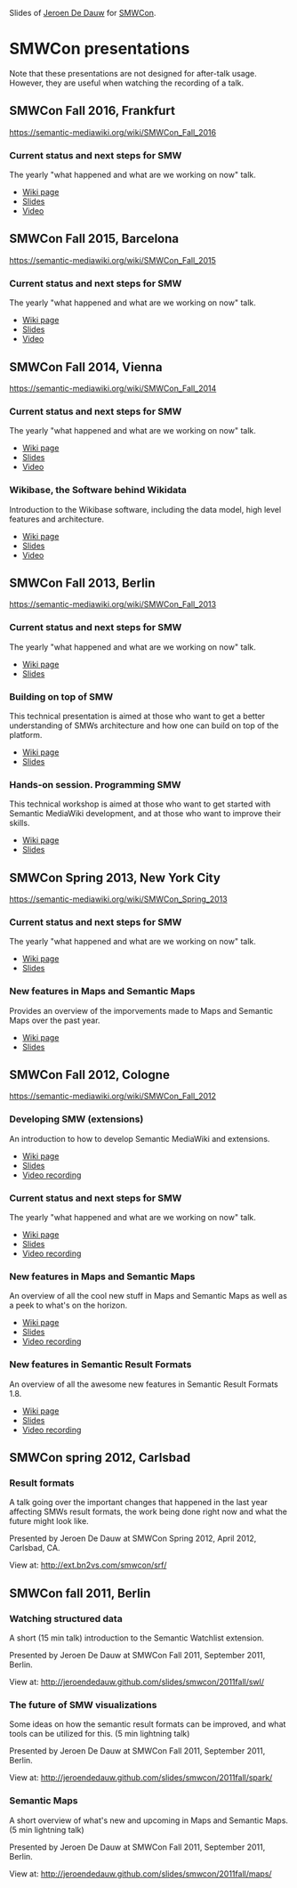 Slides of [Jeroen De Dauw](https://www.entropywins.wtf/)
for [SMWCon](https://semantic-mediawiki.org/wiki/SMWCon).


# SMWCon presentations

Note that these presentations are not designed for after-talk usage.
However, they are useful when watching the recording of a talk.

## SMWCon Fall 2016, Frankfurt

https://semantic-mediawiki.org/wiki/SMWCon_Fall_2016

### Current status and next steps for SMW

The yearly "what happened and what are we working on now" talk.

* [Wiki page](https://www.semantic-mediawiki.org/wiki/SMWCon_Fall_2016/Current_Status_and_Next_Steps_for_Semantic_MediaWiki)
* [Slides](http://jeroendedauw.github.io/slides/smwcon/2016fall/yearly/)
* [Video](https://www.youtube.com/watch?v=ElADzcPLUdk&list=PLw2YgbWET_phmswFqdtSMF689lI3f8jh4)

## SMWCon Fall 2015, Barcelona

https://semantic-mediawiki.org/wiki/SMWCon_Fall_2015

### Current status and next steps for SMW

The yearly "what happened and what are we working on now" talk.

* [Wiki page](https://www.semantic-mediawiki.org/wiki/SMWCon_Fall_2015/Current_Status_and_Next_Steps_for_Semantic_MediaWiki)
* [Slides](http://jeroendedauw.github.io/slides/smwcon/2015fall/yearly/)
* [Video](https://www.youtube.com/watch?v=hOzU-v1oITw&list=PLw2YgbWET_pgKPQj3McAyoeWCfYvfRFJU&index=12)

## SMWCon Fall 2014, Vienna

https://semantic-mediawiki.org/wiki/SMWCon_Fall_2014

### Current status and next steps for SMW

The yearly "what happened and what are we working on now" talk.

* [Wiki page](https://semantic-mediawiki.org/wiki/SMWCon_Fall_2014/Current_Status_and_Next_Steps_for_SMW)
* [Slides](http://jeroendedauw.github.io/slides/smwcon/2014fall/yearly/)
* [Video](https://www.youtube.com/watch?v=a4WIPHeqCvU&list=PLv4ZNIEr6SqWjHJvegO9uLze1d7yy0jpk&index=10)

### Wikibase, the Software behind Wikidata

Introduction to the Wikibase software, including the data model, high level features and architecture.

* [Wiki page](https://semantic-mediawiki.org/wiki/SMWCon_Fall_2014/Wikibase,_the_Software_behind_Wikidata)
* [Slides](http://jeroendedauw.github.io/slides/smwcon/2014fall/wikibase/)
* [Video](https://www.youtube.com/watch?v=H4GGd3UyA5E&list=PLv4ZNIEr6SqWjHJvegO9uLze1d7yy0jpk&index=8)

## SMWCon Fall 2013, Berlin

https://semantic-mediawiki.org/wiki/SMWCon_Fall_2013

### Current status and next steps for SMW

The yearly "what happened and what are we working on now" talk.

* [Wiki page](https://semantic-mediawiki.org/wiki/SMWCon_Fall_2013/Current_status_and_next_steps_for_SMW)
* [Slides](http://jeroendedauw.github.io/slides/smwcon/2013fall/yearly/)

### Building on top of SMW

This technical presentation is aimed at those who want to get a better understanding of
SMWs architecture and how one can build on top of the platform.

* [Wiki page](https://semantic-mediawiki.org/wiki/SMWCon_Fall_2013/Building_on_top_of_SMW)
* [Slides](http://jeroendedauw.github.io/slides/smwcon/2013fall/arch/)

### Hands-on session. Programming SMW

This technical workshop is aimed at those who want to get started with Semantic MediaWiki
development, and at those who want to improve their skills.

* [Wiki page](https://semantic-mediawiki.org/wiki/SMWCon_Fall_2013/Hands-on_session._Programming_SMW)
* [Slides](http://jeroendedauw.github.io/slides/smwcon/2013fall/dev/)

## SMWCon Spring 2013, New York City

https://semantic-mediawiki.org/wiki/SMWCon_Spring_2013

### Current status and next steps for SMW

The yearly "what happened and what are we working on now" talk.

* [Wiki page](https://semantic-mediawiki.org/wiki/SMWCon_Spring_2013/Current_status_and_next_steps_for_SMW)
* [Slides](http://jeroendedauw.github.io/slides/smwcon/2013spring/yearly/)

### New features in Maps and Semantic Maps

Provides an overview of the imporvements made to Maps and Semantic Maps over the past year.

* [Wiki page](https://semantic-mediawiki.org/wiki/SMWCon_Spring_2013/New_features_in_Maps_and_Semantic_Maps)
* [Slides](http://jeroendedauw.github.io/slides/smwcon/2013spring/maps/#maps-is-awesome.html)

SMWCon Fall 2012, Cologne
--------------------------

https://semantic-mediawiki.org/wiki/SMWCon_Fall_2012

### Developing SMW (extensions)

An introduction to how to develop Semantic MediaWiki and extensions.

* [Wiki page](http://bit.ly/19IhSE8)
* [Slides](http://bit.ly/smw-dev)
* [Video recording](http://www.youtube.com/watch?v=EL1sPGAoN58)

### Current status and next steps for SMW

The yearly "what happened and what are we working on now" talk.

* [Wiki page](https://semantic-mediawiki.org/wiki/SMWCon_Fall_2012/Current_status_and_next_steps_for_SMW)
* [Slides](http://jeroendedauw.github.io/slides/smwcon/2012fall/)
* [Video recording](http://www.youtube.com/watch?v=Fy0Ofz9VwTk)

### New features in Maps and Semantic Maps

An overview of all the cool new stuff in Maps and Semantic Maps as well as a peek to what's on the horizon.

* [Wiki page](https://semantic-mediawiki.org/wiki/SMWCon_Fall_2012/New_features_in_Maps_and_Semantic_Maps)
* [Slides](http://jeroendedauw.github.com/slides/smwcon/2012fall/maps/#maps-is-awesome.html)
* [Video recording](http://www.youtube.com/watch?v=IF0_q8fisnY)

### New features in Semantic Result Formats

An overview of all the awesome new features in Semantic Result Formats 1.8.

* [Wiki page](https://semantic-mediawiki.org/wiki/SMWCon_Fall_2012/New_features_in_Semantic_Result_Formats)
* [Slides](https://semantic-mediawiki.org/wiki/SMWCon_Fall_2012/New_features_in_Semantic_Result_Formats/Presentation)
* [Video recording](http://www.youtube.com/watch?v=iCo6up6Kftc)

SMWCon spring 2012, Carlsbad
----------------------------

### Result formats

A talk going over the important changes that happened in the last year affecting
SMWs result formats, the work being done right now and what the future might look like. 

Presented by Jeroen De Dauw at SMWCon Spring 2012, April 2012, Carlsbad, CA.

View at: http://ext.bn2vs.com/smwcon/srf/

SMWCon fall 2011, Berlin
-------------------------

### Watching structured data

A short (15 min talk) introduction to the Semantic Watchlist extension.

Presented by Jeroen De Dauw at SMWCon Fall 2011, September 2011, Berlin.

View at: http://jeroendedauw.github.com/slides/smwcon/2011fall/swl/

### The future of SMW visualizations

Some ideas on how the semantic result formats can be improved,
and what tools can be utilized for this. (5 min lightning talk)  

Presented by Jeroen De Dauw at SMWCon Fall 2011, September 2011, Berlin.

View at: http://jeroendedauw.github.com/slides/smwcon/2011fall/spark/

### Semantic Maps

A short overview of what's new and upcoming in Maps and Semantic Maps.
(5 min lightning talk)

Presented by Jeroen De Dauw at SMWCon Fall 2011, September 2011, Berlin.

View at: http://jeroendedauw.github.com/slides/smwcon/2011fall/maps/
